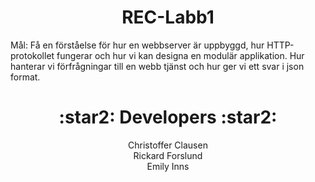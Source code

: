 <h1 align="center"> REC-Labb1 </h1> 
Mål: Få en förståelse för hur en webbserver är uppbyggd, hur HTTP-protokollet fungerar och hur vi kan designa en modulär applikation. Hur hanterar vi förfrågningar till en webb tjänst och hur ger vi ett svar i json format.

  <h1 align="center"> :star2: Developers :star2: </h1>
  <p align="center">
Christoffer Clausen<br/>
Rickard Forslund<br/>
Emily Inns<br/>
</p>
